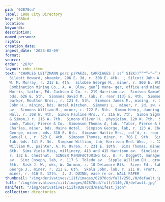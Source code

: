 ```yaml
---
pid: '02870cd'
label: 1888 City Directory
key: 1888cd
location: 
keywords: 
description: 
named_persons: 
rights: 
creation_date: 
ingest_date: '2023-08-09'
format: 
source: 
order: '2870'
layout: cmhc_item
text: 'CHARLES LEITZMANN perc pzPAkZs, CARRIAGES | ss“ SIEK))””™”~”~”:COtC(<‘(‘O*;:;OSSKRESC*C*~‘C(‘CCCN  .
  Sileott Howard, shoemkr, 206 E. 3d, r. 308 E. 4th.  ; Silcott John A., shoemkr,
  W. M. Murray, r. 213 E. 4th.  Silsbee George M., miner, r. 800 E. 9th.  Silver Cord
  Combination Mining Co., A. A. Blow, gen’] mana- ger, office and mines, Iron Hill.  Silverman
  Morris, tailor, Ed. Jackson & Co. r. 219 Harrison av.  Simison Samuel A., carpenter,
  bds. 626 E. 5th.  Simmons David M., lab, r. rear 113} E. 4th.  Simmons Ezra G.,
  barkpr, Moulton Bros., r. 121 E. 5th.  Simmons James M., mining, r. 318 W. 7th.  Simmons
  John H., mining, bds. Hotel Kitchen.  Simmons L., miner, r. 2d, sw. cor. Harrison
  av.  Simmons William M., miner, r. 722 E. 5th.  Simon Henry, dancing school, City
  Hall, r. 308 W. 4th.  Simon Pauline Mrs., r. 216 W. 7th.  Simon Sigmund, (Fleissner
  & Simon,) r. 215 W. 7th.  Simons Oliver H., physician, 120 W. 7th.  Simonson Fleetwood,
  cook, Tabor, Pierce & Co.  Simonson Thomas A, lab, ‘Tabor, Pierce & Co.  Simpson
  Charles, miner, bds. Maine Hotel.  Simpson George, lab, r. 123 W. Chestnut.  Simpson
  George, miner, bds. 310 E. 6th.  Simpson Hattie Mrs., col’d, r. rear 213 W. 4th.  Simpson
  Samuel L., r. 323 E. 4th.  Simpson Thomas, miner, r. 706 E. 9th.  Simpson William,
  lab, bds. 141 E. 3d.  Simpson William, lab, Harrison Red. Wks., r. 123 W. Chestnut.  Simpson
  William M., painter, A. M. Ovren, r. 231 E. 10th.  Sims Thomas, miner, r. 321 K.
  6th.  Sims Viola Miss, millinery, 413 and 415 Harrison av.  Sinclair Z. A., carpenter,
  r. 132 E. Chestnut.  SINGER MaNUFACTURING Co., B. F. Doggett, manager, 619 Harrison
  av.  Sinz Joseph, lab, r. 117 S. Toledo av.  Sipple William EH., grocer, 508 E.
  5th.  Sisk J. W., wks, W. Gorman, r. 10 Delaware Blk.  Siver Ed., lab, Hotel Hutchinson.  Sivyer
  George J., miner, r. 211 E. 6th.  Skala John, lab, r. 211 W. Front.  Skelton Francis,
  miner, r. 416 E. 12th.  J. J. QUINN, ease re or. WALL PAPER         '
thumbnail: "/img/derivatives/iiif/images/02870cd/full/250,/0/default.jpg"
full: "/img/derivatives/iiif/images/02870cd/full/1140,/0/default.jpg"
manifest: "/img/derivatives/iiif/02870cd/manifest.json"
collection: directories
---
```

